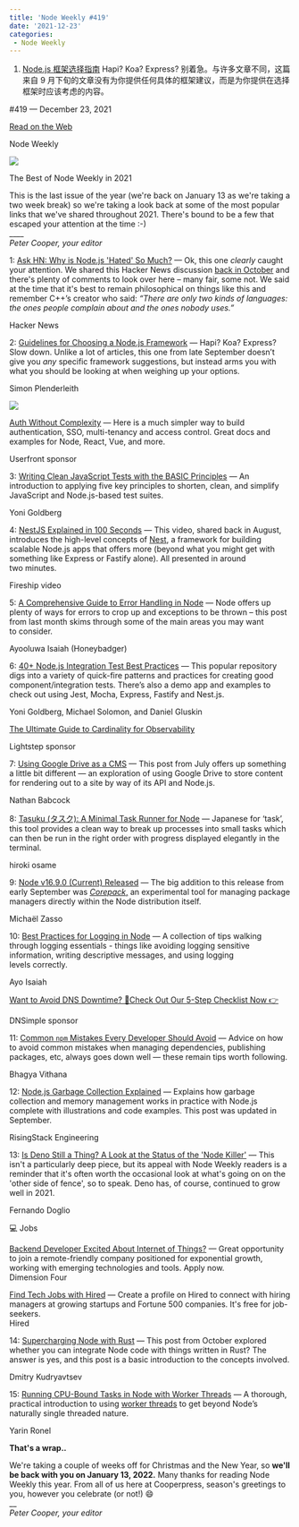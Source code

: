 ```yaml
---
title: 'Node Weekly #419'
date: '2021-12-23'
categories:
 - Node Weekly
---
```


1. [Node.js 框架选择指南](./nodejs_framework_selection_guide.md) Hapi? Koa? Express? 别着急。与许多文章不同，这篇来自 9 月下旬的文章没有为你提供任何具体的框架建议，而是为你提供在选择框架时应该考虑的内容。

#​419 — December 23, 2021

[Read on the Web](https://nodeweekly.com/link/117819/web)

Node Weekly

![](https://res.cloudinary.com/cpress/image/upload/w_1280,e_sharpen:60/v1639490464/fnwgemhn7zfenyjq6jg8.png)

The Best of Node Weekly in 2021

This is the last issue of the year (we're back on January 13 as we're taking a two week break) so we're taking a look back at some of the most popular links that we've shared throughout 2021. There's bound to be a few that escaped your attention at the time :-)  
\_\_\_\_  
_Peter Cooper, your editor_

1: [Ask HN: Why is Node.js 'Hated' So Much?](https://nodeweekly.com/link/117820/web "news.ycombinator.com") — Ok, this one _clearly_ caught your attention. We shared this Hacker News discussion [back in October](https://nodeweekly.com/link/117821/web) and there's plenty of comments to look over here – many fair, some not. We said at the time that it's best to remain philosophical on things like this and remember C++’s creator who said: _“There are only two kinds of languages: the ones people complain about and the ones nobody uses.”_

Hacker News

2: [Guidelines for Choosing a Node.js Framework](https://nodeweekly.com/link/117822/web "simonplend.com") — Hapi? Koa? Express? Slow down. Unlike a lot of articles, this one from late September doesn’t give you _any_ specific framework suggestions, but instead arms you with what you should be looking at when weighing up your options.

Simon Plenderleith

[![](https://copm.s3.amazonaws.com/ef86f60f.png)](https://nodeweekly.com/link/117823/web)

[Auth Without Complexity](https://nodeweekly.com/link/117823/web) — Here is a much simpler way to build authentication, SSO, multi-tenancy and access control. Great docs and examples for Node, React, Vue, and more.

Userfront sponsor

3: [Writing Clean JavaScript Tests with the BASIC Principles](https://nodeweekly.com/link/117824/web "yonigoldberg.medium.com") — An introduction to applying five key principles to shorten, clean, and simplify JavaScript and Node.js-based test suites.

Yoni Goldberg

4: [NestJS Explained in 100 Seconds](https://nodeweekly.com/link/117825/web "www.youtube.com") — This video, shared back in August, introduces the high-level concepts of [Nest](https://nodeweekly.com/link/117826/web), a framework for building scalable Node.js apps that offers more (beyond what you might get with something like Express or Fastify alone). All presented in around two minutes.

Fireship video

5: [A Comprehensive Guide to Error Handling in Node](https://nodeweekly.com/link/117827/web "www.honeybadger.io") — Node offers up plenty of ways for errors to crop up and exceptions to be thrown – this post from last month skims through some of the main areas you may want to consider.

Ayooluwa Isaiah (Honeybadger)

6: [40+ Node.js Integration Test Best Practices](https://nodeweekly.com/link/117828/web "github.com") — This popular repository digs into a variety of quick-fire patterns and practices for creating good component/integration tests. There’s also a demo app and examples to check out using Jest, Mocha, Express, Fastify and Nest.js.

Yoni Goldberg, Michael Solomon, and Daniel Gluskin

[The Ultimate Guide to Cardinality for Observability](https://nodeweekly.com/link/117829/web "go.lightstep.com")

Lightstep sponsor

7: [Using Google Drive as a CMS](https://nodeweekly.com/link/117830/web "css-tricks.com") — This post from July offers up something a little bit different — an exploration of using Google Drive to store content for rendering out to a site by way of its API and Node.js.

Nathan Babcock

8: [Tasuku (タスク): A Minimal Task Runner for Node](https://nodeweekly.com/link/117831/web "github.com") — Japanese for ‘task’, this tool provides a clean way to break up processes into small tasks which can then be run in the right order with progress displayed elegantly in the terminal.

hiroki osame

9: [Node v16.9.0 (Current) Released](https://nodeweekly.com/link/117832/web "nodejs.org") — The big addition to this release from early September was [_Corepack_,](https://nodeweekly.com/link/117833/web) an experimental tool for managing package managers directly within the Node distribution itself.

Michaël Zasso

10: [Best Practices for Logging in Node](https://nodeweekly.com/link/117834/web "blog.appsignal.com") — A collection of tips walking through logging essentials - things like avoiding logging sensitive information, writing descriptive messages, and using logging levels correctly.

Ayo Isaiah

[Want to Avoid DNS Downtime? 🎄Check Out Our 5-Step Checklist Now 👉](https://nodeweekly.com/link/117835/web "dnsimple.link")

DNSimple sponsor

11: [Common `npm` Mistakes Every Developer Should Avoid](https://nodeweekly.com/link/117836/web "blog.bitsrc.io") — Advice on how to avoid common mistakes when managing dependencies, publishing packages, etc, always goes down well — these remain tips worth following.

Bhagya Vithana

12: [Node.js Garbage Collection Explained](https://nodeweekly.com/link/117837/web "blog.risingstack.com") — Explains how garbage collection and memory management works in practice with Node.js complete with illustrations and code examples. This post was updated in September.

RisingStack Engineering

13: [Is Deno Still a Thing? A Look at the Status of the 'Node Killer'](https://nodeweekly.com/link/117838/web "blog.bitsrc.io") — This isn't a particularly deep piece, but its appeal with Node Weekly readers is a reminder that it's often worth the occasional look at what's going on on the 'other side of fence', so to speak. Deno has, of course, continued to grow well in 2021.

Fernando Doglio

💻 Jobs

[Backend Developer Excited About Internet of Things?](https://nodeweekly.com/link/117978/web) — Great opportunity to join a remote-friendly company positioned for exponential growth, working with emerging technologies and tools. Apply now.  
Dimension Four

[Find Tech Jobs with Hired](https://nodeweekly.com/link/117839/web) — Create a profile on Hired to connect with hiring managers at growing startups and Fortune 500 companies. It's free for job-seekers.  
Hired

14: [Supercharging Node with Rust](https://nodeweekly.com/link/117840/web "yieldcode.blog") — This post from October explored whether you can integrate Node code with things written in Rust? The answer is yes, and this post is a basic introduction to the concepts involved.

Dmitry Kudryavtsev

15: [Running CPU-Bound Tasks in Node with Worker Threads](https://nodeweekly.com/link/117841/web "yarin.dev") — A thorough, practical introduction to using [worker threads](https://nodeweekly.com/link/117842/web) to get beyond Node’s naturally single threaded nature.

Yarin Ronel

**That's a wrap..**

We're taking a couple of weeks off for Christmas and the New Year, so **we'll be back with you on January 13, 2022.** Many thanks for reading Node Weekly this year. From all of us here at Cooperpress, season's greetings to you, however you celebrate (or not!) 😄  
\_\_  
_Peter Cooper, your editor_